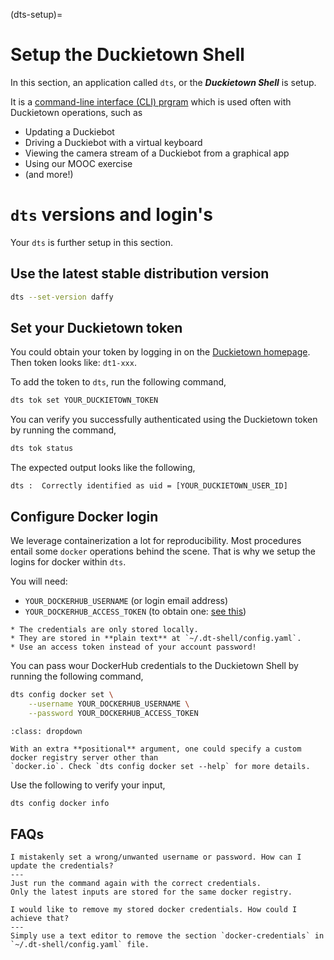 (dts-setup)=
# Setup the Duckietown Shell

In this section, an application called `dts`, or the ***Duckietown Shell*** is setup.

It is a [command-line interface (CLI) prgram](https://en.wikipedia.org/wiki/Command-line_interface) which is used often with Duckietown operations, such as
* Updating a Duckiebot
* Driving a Duckiebot with a virtual keyboard
* Viewing the camera stream of a Duckiebot from a graphical app
* Using our MOOC exercise
* (and more!)


# `dts` versions and login's

Your `dts` is further setup in this section.

## Use the latest stable distribution version
```bash
dts --set-version daffy
```


## Set your Duckietown token
You could obtain your token by logging in on the [Duckietown homepage](https://duckietown.com). Then token looks like: `dt1-xxx`.

To add the token to `dts`, run the following command,
```bash
dts tok set YOUR_DUCKIETOWN_TOKEN
```

You can verify you successfully authenticated using the Duckietown token by running the command,
```bash
dts tok status
```

The expected output looks like the following,
```text
dts :  Correctly identified as uid = [YOUR_DUCKIETOWN_USER_ID]
```


## Configure Docker login
We leverage containerization a lot for reproducibility. Most procedures entail some `docker` operations behind the scene. That is why we setup the logins for docker within `dts`.

You will need:
* `YOUR_DOCKERHUB_USERNAME` (or login email address)
* `YOUR_DOCKERHUB_ACCESS_TOKEN` (to obtain one: [see this](https://docs.docker.com/docker-hub/access-tokens/))

```{attention}
* The credentials are only stored locally.
* They are stored in **plain text** at `~/.dt-shell/config.yaml`.
* Use an access token instead of your account password!
```  

You can pass wour DockerHub credentials to the Duckietown Shell by running the following command,
```bash
dts config docker set \
    --username YOUR_DOCKERHUB_USERNAME \
    --password YOUR_DOCKERHUB_ACCESS_TOKEN
```

```{admonition} For developers
:class: dropdown

With an extra **positional** argument, one could specify a custom docker registry server other than 
`docker.io`. Check `dts config docker set --help` for more details.
```

Use the following to verify your input,
```bash
dts config docker info
```


## FAQs

```{trouble}
I mistakenly set a wrong/unwanted username or password. How can I update the credentials?
---
Just run the command again with the correct credentials. 
Only the latest inputs are stored for the same docker registry.
```

```{trouble}
I would like to remove my stored docker credentials. How could I achieve that?
---
Simply use a text editor to remove the section `docker-credentials` in `~/.dt-shell/config.yaml` file.
```
